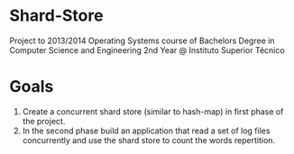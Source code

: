 # Shard-Store

Project to 2013/2014 Operating Systems course of Bachelors Degree in Computer Science and Engineering 2nd Year @ Instituto Superior Técnico

# Goals

1. Create a concurrent shard store (similar to hash-map) in first phase of the project.
2. In the second phase build an application that read a set of log files concurrently and use the shard store to count the words repertition.
